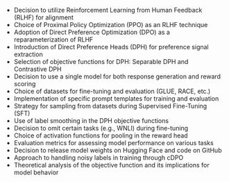 - Decision to utilize Reinforcement Learning from Human Feedback (RLHF) for alignment
- Choice of Proximal Policy Optimization (PPO) as an RLHF technique
- Adoption of Direct Preference Optimization (DPO) as a reparameterization of RLHF
- Introduction of Direct Preference Heads (DPH) for preference signal extraction
- Selection of objective functions for DPH: Separable DPH and Contrastive DPH
- Decision to use a single model for both response generation and reward scoring
- Choice of datasets for fine-tuning and evaluation (GLUE, RACE, etc.)
- Implementation of specific prompt templates for training and evaluation
- Strategy for sampling from datasets during Supervised Fine-Tuning (SFT)
- Use of label smoothing in the DPH objective functions
- Decision to omit certain tasks (e.g., WNLI) during fine-tuning
- Choice of activation functions for pooling in the reward head
- Evaluation metrics for assessing model performance on various tasks
- Decision to release model weights on Hugging Face and code on GitHub
- Approach to handling noisy labels in training through cDPO
- Theoretical analysis of the objective function and its implications for model behavior